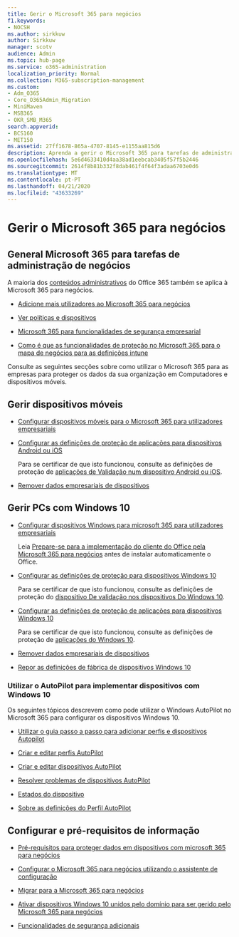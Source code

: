 ```yaml
---
title: Gerir o Microsoft 365 para negócios
f1.keywords:
- NOCSH
ms.author: sirkkuw
author: Sirkkuw
manager: scotv
audience: Admin
ms.topic: hub-page
ms.service: o365-administration
localization_priority: Normal
ms.collection: M365-subscription-management
ms.custom:
- Adm_O365
- Core_O365Admin_Migration
- MiniMaven
- MSB365
- OKR_SMB_M365
search.appverid:
- BCS160
- MET150
ms.assetid: 27ff1678-865a-4707-8145-e1155aa815d6
description: Aprenda a gerir o Microsoft 365 para tarefas de administração relacionadas com negócios, dispositivos móveis, PCs windows 10 e muitas dessas tarefas.
ms.openlocfilehash: 5e6d4633410d4aa38ad1eebcab3405f57f5b2446
ms.sourcegitcommit: 2614f8b81b332f8dab461f4f64f3adaa6703e0d6
ms.translationtype: MT
ms.contentlocale: pt-PT
ms.lasthandoff: 04/21/2020
ms.locfileid: "43633269"
---
```

# <a name="manage-microsoft-365-for-business"></a>Gerir o Microsoft 365 para negócios

## <a name="general-microsoft-365-for-business-admin-tasks"></a>General Microsoft 365 para tarefas de administração de negócios

A maioria dos [conteúdos administrativos](https://docs.microsoft.com/office365/admin/admin-home) do Office 365 também se aplica à Microsoft 365 para negócios.

- [Adicione mais utilizadores ao Microsoft 365 para negócios](add-users-m365b.md)
    
- [Ver políticas e dispositivos](view-policies-and-devices.md)
    
- [Microsoft 365 para funcionalidades de segurança empresarial](security-features.md)
    
- [Como é que as funcionalidades de proteção no Microsoft 365 para o mapa de negócios para as definições intune](map-protection-features-to-intune-settings.md)
    
Consulte as seguintes secções sobre como utilizar o Microsoft 365 para as empresas para proteger os dados da sua organização em Computadores e dispositivos móveis.
  
## <a name="manage-mobile-devices"></a>Gerir dispositivos móveis

- [Configurar dispositivos móveis para o Microsoft 365 para utilizadores empresariais](set-up-mobile-devices.md)
    
- [Configurar as definições de proteção de aplicações para dispositivos Android ou iOS](app-protection-settings-for-android-and-ios.md)
    
    Para se certificar de que isto funcionou, consulte as definições de proteção de [aplicações de Validação num dispositivo Android ou iOS](validate-settings-on-android-or-ios.md). 
    
- [Remover dados empresariais de dispositivos](remove-company-data.md)
    
## <a name="manage-windows-10-pcs"></a>Gerir PCs com Windows 10

- [Configurar dispositivos Windows para microsoft 365 para utilizadores empresariais](set-up-windows-devices.md)

    Leia [Prepare-se para a implementação do cliente do Office pela Microsoft 365 para negócios](prepare-for-office-client-deployment.md) antes de instalar automaticamente o Office. 
    
- [Configurar as definições de proteção para dispositivos Windows 10](protection-settings-for-windows-10-pcs.md)
    
    Para se certificar de que isto funcionou, consulte as definições de proteção do [dispositivo De validação nos dispositivos Do Windows 10](validate-settings-on-windows-10-pcs.md). 
    
- [Configurar as definições de proteção de aplicações para dispositivos Windows 10](protection-settings-for-windows-10-devices.md)
    
    Para se certificar de que isto funcionou, consulte as definições de proteção de [aplicações do Windows 10](validate-protection-settings-on-windows-10-pcs.md). 
    
- [Remover dados empresariais de dispositivos](remove-company-data.md)
    
- [Repor as definições de fábrica de dispositivos Windows 10](reset-devices-to-factory-settings.md)
    
### <a name="use-autopilot-to-deploy-windows-10-devices"></a>Utilizar o AutoPilot para implementar dispositivos com Windows 10

Os seguintes tópicos descrevem como pode utilizar o Windows AutoPilot no Microsoft 365 para configurar os dispositivos Windows 10.
  
- [Utilizar o guia passo a passo para adicionar perfis e dispositivos Autopilot](add-autopilot-devices-and-profile.md)
    
- [Criar e editar perfis AutoPilot](create-and-edit-autopilot-profiles.md)
    
- [Criar e editar dispositivos AutoPilot](create-and-edit-autopilot-devices.md)
    
- [Resolver problemas de dispositivos AutoPilot](troubleshoot-autopilot-errors.md)
    
- [Estados do dispositivo](device-states.md)
    
- [Sobre as definições do Perfil AutoPilot](autopilot-profile-settings.md)
    
## <a name="set-up-and-prerequisite-information"></a>Configurar e pré-requisitos de informação

- [Pré-requisitos para proteger dados em dispositivos com microsoft 365 para negócios](pre-requisites-for-data-protection.md)
    
- [Configurar o Microsoft 365 para negócios utilizando o assistente de configuração](set-up.md)
    
- [Migrar para a Microsoft 365 para negócios](migrate-to-microsoft-365-business.md)
    
- [Ativar dispositivos Windows 10 unidos pelo domínio para ser gerido pelo Microsoft 365 para negócios](manage-windows-devices.md)
    
- [Funcionalidades de segurança adicionais](security-features.md#additional-security-features)

